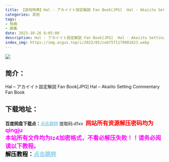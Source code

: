 ```yaml
---
title: 【游戏特典】Hal - アカイイト設定解説 Fan Book[JPG]  Hal - Akaiito Setting Commentary Fan Book
categories: 其他
tags:
- 特典
- 画集
date: 2023-10-26 8:05:00
description: Hal - アカイイト設定解説 Fan Book[JPG]  Hal - Akaiito Setting Commentary Fan Book
index_img: https://img.acgus.top/i/2023/05/ceb75f1179081623.webp
---
```

![](https://img.acgus.top/i/2023/05/ceb75f1179081623.webp)
## 简介：
Hal – アカイイト設定解説 Fan Book[JPG]
Hal – Akaiito Setting Commentary Fan Book
<br>






## 下载地址：
<b>百度网盘下载点：</b><a href="https://pan.baidu.com/s/1ske3INZLjuc7OFJ6ZlRm1A?pwd=d1xv" style="color: #87CEEB;"><b>点击跳转</b></a> 提取码:d1xv
<a style="padding: 0" href="https://post.qingju.org/AD/"><img style="max-width:100%" src="https://img.acgus.top/i/2024/07/478f689b8021d8d499ab43d21acf137a.gif" alt=""></a>
<b><font color=#FF0000 size=4>网站所有资源解压密码均为</b></font><b><font color=#FF00FF size=4>qingju</font><font color=#FF0000 ></font></b><br><b><font color=#FF00FF size=4>本站所有文件均为lz4加密格式，不看必解压失败！！请务必阅读以下教程。</b></font><br><b><font color=#000 size=4>解压教程：</b><a href="https://post.qingju.org/tutorial/000/" style="color: #87CEEB;"><b>点击跳转</b></a>
